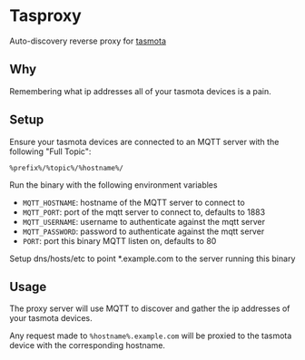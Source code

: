 # Tasproxy

Auto-discovery reverse proxy for [tasmota](https://tasmota.github.io/docs/) 

## Why

Remembering what ip addresses all of your tasmota devices is a pain.

## Setup

Ensure your tasmota devices are connected to an MQTT server with the following "Full Topic":

    %prefix%/%topic%/%hostname%/

Run the binary with the following environment variables

- `MQTT_HOSTNAME`: hostname of the MQTT server to connect to
- `MQTT_PORT`: port of the mqtt server to connect to, defaults to 1883
- `MQTT_USERNAME`: username to authenticate against the mqtt server
- `MQTT_PASSWORD`: password to authenticate against the mqtt server
- `PORT`: port this binary MQTT listen on, defaults to 80

Setup dns/hosts/etc to point *.example.com to the server running this binary

## Usage

The proxy server will use MQTT to discover and gather the ip addresses of your tasmota devices.

Any request made to `%hostname%.example.com` will be proxied to the tasmota device with the corresponding hostname. 